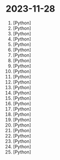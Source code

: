 # 2023-11-28

1. [](https://github.comundefined "Build ChatGPT over your data, all with natural language") [Python]
2. [](https://github.comundefined "Focus on prompting and generating") [Python]
3. [](https://github.comundefined "Generative Models by Stability AI") [Python]
4. [](https://github.comundefined "🤗 Transformers: State-of-the-art Machine Learning for Pytorch, TensorFlow, and JAX.") [Python]
5. [](https://github.comundefined "The official implementation of HierSpeech++") [Python]
6. [](https://github.comundefined "⚡ Building applications with LLMs through composability ⚡") [Python]
7. [](https://github.comundefined "FastAPI framework, high performance, easy to learn, fast to code, ready for production") [Python]
8. [](https://github.comundefined "Python - 100天从新手到大师") [Python]
9. [](https://github.comundefined "Robust Speech Recognition via Large-Scale Weak Supervision") [Python]
10. [](https://github.comundefined "Sparsity-aware deep learning inference runtime for CPUs") [Python]
11. [](https://github.comundefined "") [Python]
12. [](https://github.comundefined "Robust recipes for to align language models with human and AI preferences") [Python]
13. [](https://github.comundefined "Learn how to design large-scale systems. Prep for the system design interview. Includes Anki flashcards.") [Python]
14. [](https://github.comundefined "A collective list of free APIs") [Python]
15. [](https://github.comundefined "one-click face swap") [Python]
16. [](https://github.comundefined "Blender addon that simplifies access to useful operators and adds missing functionality") [Python]
17. [](https://github.comundefined "Linux, Jenkins, AWS, SRE, Prometheus, Docker, Python, Ansible, Git, Kubernetes, Terraform, OpenStack, SQL, NoSQL, Azure, GCP, DNS, Elastic, Network, Virtualization. DevOps Interview Questions") [Python]
18. [](https://github.comundefined "TensorRT Extension for Stable Diffusion Web UI") [Python]
19. [](https://github.comundefined "Mail-in-a-Box helps individuals take back control of their email by defining a one-click, easy-to-deploy SMTP+everything else server: a mail server in a box.") [Python]
20. [](https://github.comundefined "a state-of-the-art-level open visual language model | 多模态预训练模型") [Python]
21. [](https://github.comundefined "Tesla Light Show") [Python]
22. [](https://github.comundefined "A curated list of awesome Python frameworks, libraries, software and resources") [Python]
23. [](https://github.comundefined "Stable Diffusion with Core ML on Apple Silicon") [Python]
24. [](https://github.comundefined "一个带web界面的声音克隆工具，使用你的音色或任意声音来录制音频") [Python]
25. [](https://github.comundefined "Revolutionizing Database Interactions with Private LLM Technology") [Python]
